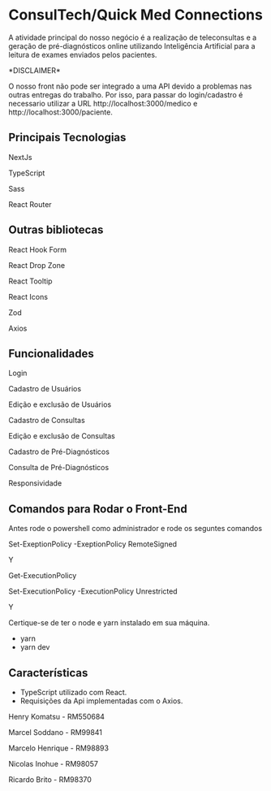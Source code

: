 # ConsulTech/Quick Med Connections

A atividade principal do nosso negócio é a realização de teleconsultas e a geração de pré-diagnósticos online utilizando Inteligência Artificial para a leitura de exames enviados pelos pacientes.


<p>*DISCLAIMER*</p>
O nosso front não pode ser integrado a uma API devido a problemas nas outras entregas do trabalho.
Por isso, para passar do login/cadastro é necessario utilizar a URL http://localhost:3000/medico e http://localhost:3000/paciente.
<br>


## Principais Tecnologias
<p>NextJs<p>
<p>TypeScript<p>
<p>Sass<p>
<p>React Router<p>

## Outras bibliotecas 
<p>React Hook Form</p>
<p>React Drop Zone</p>
<p>React Tooltip</p>
<p>React Icons</p>
<p>Zod</p>
<p>Axios</p>

## Funcionalidades
<p>Login</p>
<p>Cadastro de Usuários</p>
<p>Edição e exclusão de Usuários</p>
<p>Cadastro de Consultas</p>
<p>Edição e exclusão de Consultas</p>
<p>Cadastro de Pré-Diagnósticos</p>
<p>Consulta de Pré-Diagnósticos</p>
<p>Responsividade</p>

## Comandos para Rodar o Front-End
<p>Antes rode o powershell como administrador e rode os seguntes comandos</p>
<p>Set-ExeptionPolicy -ExeptionPolicy RemoteSigned</p>
<p>Y</p>
<p>Get-ExecutionPolicy</p>
<p>Set-ExecutionPolicy -ExecutionPolicy Unrestricted</p>
<p>Y</p>
<p>Certique-se de ter o node e yarn instalado em sua máquina.</p>

<ul>
    <li>yarn</li>
    <li>yarn dev</li>
</ul>

## Características
<ul>
    <li>TypeScript utilizado com React.</li>
    <li>Requisições da Api implementadas com o Axios.</li>
</ul>

<p>Henry Komatsu - RM550684</p>
<p>Marcel Soddano - RM99841</p>
<p>Marcelo Henrique - RM98893</p>
<p>Nicolas Inohue - RM98057</p>
<p>Ricardo Brito - RM98370</p>
